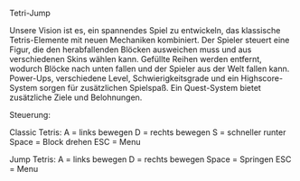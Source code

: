 Tetri-Jump

Unsere Vision ist es, ein spannendes Spiel zu entwickeln, das klassische Tetris-Elemente mit neuen Mechaniken kombiniert. Der Spieler steuert eine Figur, die den herabfallenden Blöcken ausweichen muss und aus verschiedenen Skins wählen kann. Gefüllte Reihen werden entfernt, wodurch Blöcke nach unten fallen und der Spieler aus der Welt fallen kann. Power-Ups, verschiedene Level, Schwierigkeitsgrade und ein Highscore-System sorgen für zusätzlichen Spielspaß. Ein Quest-System bietet zusätzliche Ziele und Belohnungen.


Steuerung:

Classic Tetris:
A = links bewegen
D = rechts bewegen
S = schneller runter
Space = Block drehen 
ESC = Menu  

Jump Tetris: 
A = links bewegen
D = rechts bewegen
Space = Springen
ESC = Menu  








